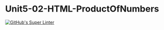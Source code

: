 # Unit5-02-HTML-ProductOfNumbers
[![GitHub's Super Linter](https://github.com/ICS20-Programming-PJLobetti/Unit5-02-HTML-ProductOfNumbers/workflows/GitHub's%20Super%20Linter/badge.svg)](https://github.com/ICS20-Programming-PJLobetti/Unit5-02-HTML-ProductOfNumbers/actions)